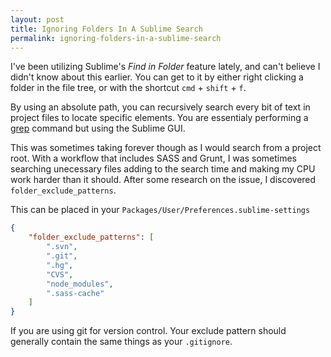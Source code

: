 ```yaml
---
layout: post
title: Ignoring Folders In A Sublime Search
permalink: ignoring-folders-in-a-sublime-search
---
```


I've been utilizing Sublime's *Find in Folder* feature lately, and can't believe I didn't know about this earlier. You can get to it by either right clicking a folder in the file tree, or with the shortcut `cmd` + `shift` + `f`.

By using an absolute path, you can recursively search every bit of text in project files to locate specific elements. You are essentialy performing a [grep](http://www.gnu.org/software/grep/manual/html_node/Usage.html) command but using the Sublime GUI.

This was sometimes taking forever though as I would search from a project root. With a workflow that includes SASS and Grunt, I was sometimes searching unecessary files adding to the search time and making my CPU work harder than it should. After some research on the issue, I discovered `folder_exclude_patterns`.

This can be placed in your `Packages/User/Preferences.sublime-settings`

```json
{
	"folder_exclude_patterns": [
		".svn",
		".git",
		".hg",
		"CVS",
		"node_modules",
		".sass-cache"
	]
}
```

If you are using git for version control. Your exclude pattern should generally contain the same things as your `.gitignore`.
